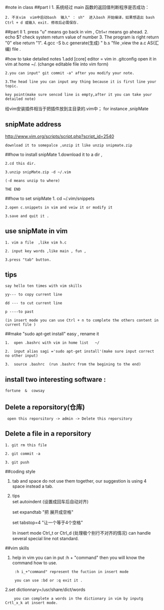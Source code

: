 #note in class
##part I
	1. 系统经过 main 函数的返回值判断程序是否成功：

	2. 不关vim  vim中启动bash  输入" ： sh"  进入bash 开始编译，如果想退出 bash   Ctrl + d 或输入 exit. 修改后必需保存.
##part II
	1. press "u" means go back in vim , Ctrl+r means go ahead.
	2. echo $? check system return value of number
	3. The program is right return "0" else return "1".
	4.gcc -S b.c  generate(生成) " b.s "file  ,view the a.c AS(汇编) file .

#how to take detailed notes
	1.add 
	[core]
		editor = vim in .gitconfig open it in vim at home ~/.
	(change editable file into vim form)

	2.you can input" git commit -a" after you modify your note. 

	3.The head line you can input any thing because it is first line your topic. 
	
	key point(make sure sencod line is empty,after it you can take your detailed note)

 
给vim安装插件相当于把插件放到主目录的.vim中；
for instance ,snipMate

## snipMate address
	
http://www.vim.org/scripts/script.php?script_id=2540

	download it to somepalce ,unzip it like unzip snipmate.zip

##how to install snipMate 
	1.download  it to  a dir ,

	2.cd this dir.

	3.unzip snipMate.zip -d ~/.vim
	
	(-d means unzip to where)
	
	THE END

##how to set snipMate 
	1. cd ~/.vim/snippets
 
	2.open c.snippets in vim and veiw it or modify it 

	3.save and quit it .
## use snipMate in vim 
	1. vim a file  ,like vim h.c

	2. input key words ,like main , fun ,

	3.press "tab" button.
## tips 
	say hello ten times with vim skills 
	
	yy--- to copy current line 
	
	dd --- to cut current line 

	p ----to past

	(in insert mode you can use Ctrl + n to complete the others content in current file )

##make "sudo apt-get install"  easy , rename it 

	1.  open .bashrc with vim in home list   ~/

	2.  input alias sagi ='sudo apt-get install'(make sure input correct no other input)
	
	3.  source .bashrc  (run .bashrc from the begining to the end)

## install two interesting software :

	fortune  &  cowsay 

## Delete a reporsitory(仓库)

	 open this reporsitory -> admin -> Delete this reporsitory 
## Delete a file in a reporsitory

	1. git rm this file  

	2. git commit -a 

	3. git push


##coding style

1. tab and space do not use them together, our suggestion is using 4 space instead a tab.

2. tips  
	set autoindent	(设置成回车后自动对齐)

	set expandtab  "把<tab> 展开成空格"

	set tabstop=4  "让一个<tab>等于4个空格"

    In insert mode Ctrl_t or Ctrl_d (处理极个别行不对齐的情况) can handle several special line not standard.

##vim skills

1. help in vim  you can in put :h + "command" then you will know the command how to use.   

        :h i_+"command" represent the fuction in insert mode

        you can use :bd or :q exit it .

2.set dictionnary=/usr/share/dict/words

        you can complete a words in the dictionary in vim by inputg Crtl_x_k at insert mode.

